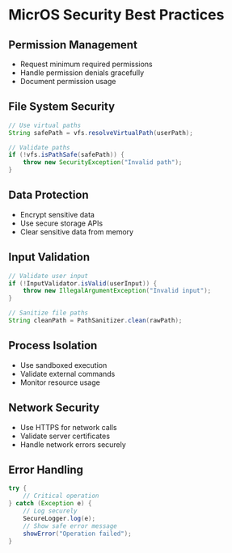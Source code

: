 # MicrOS Security Best Practices

## Permission Management
- Request minimum required permissions
- Handle permission denials gracefully
- Document permission usage

## File System Security
```java
// Use virtual paths
String safePath = vfs.resolveVirtualPath(userPath);

// Validate paths
if (!vfs.isPathSafe(safePath)) {
    throw new SecurityException("Invalid path");
}
```

## Data Protection
- Encrypt sensitive data
- Use secure storage APIs
- Clear sensitive data from memory

## Input Validation
```java
// Validate user input
if (!InputValidator.isValid(userInput)) {
    throw new IllegalArgumentException("Invalid input");
}

// Sanitize file paths
String cleanPath = PathSanitizer.clean(rawPath);
```

## Process Isolation
- Use sandboxed execution
- Validate external commands
- Monitor resource usage

## Network Security
- Use HTTPS for network calls
- Validate server certificates
- Handle network errors securely

## Error Handling
```java
try {
    // Critical operation
} catch (Exception e) {
    // Log securely
    SecureLogger.log(e);
    // Show safe error message
    showError("Operation failed");
}
```
